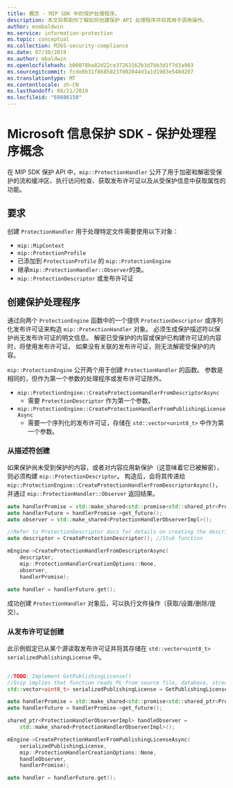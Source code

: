 ```yaml
---
title: 概念 - MIP SDK 中的保护处理程序。
description: 本文将帮助你了解如何创建保护 API 处理程序并将其用于调用操作。
author: msmbaldwin
ms.service: information-protection
ms.topic: conceptual
ms.collection: M365-security-compliance
ms.date: 07/30/2019
ms.author: mbaldwin
ms.openlocfilehash: b00078ba82d22ce37263162b3d7bb3d1f7d3a903
ms.sourcegitcommit: fcde8b31f8685023f002044d3a1d1903e548d207
ms.translationtype: MT
ms.contentlocale: zh-CN
ms.lasthandoff: 08/21/2019
ms.locfileid: "69886150"
---
```

# <a name="microsoft-information-protection-sdk---protection-handler-concepts"></a>Microsoft 信息保护 SDK - 保护处理程序概念

在 MIP SDK 保护 API 中，`mip::ProtectionHandler` 公开了用于加密和解密受保护的流和缓冲区、执行访问检查、获取发布许可证以及从受保护信息中获取属性的功能。

## <a name="requirements"></a>要求

创建 `ProtectionHandler` 用于处理特定文件需要使用以下对象：

- `mip::MipContext`
- `mip::ProtectionProfile`
- 已添加到 `ProtectionProfile` 的 `mip::ProtectionEngine`
- 继承`mip::ProtectionHandler::Observer`的类。
- `mip::ProtectionDescriptor` 或发布许可证

## <a name="create-a-protection-handler"></a>创建保护处理程序

通过向两个 `ProtectionEngine` 函数中的一个提供 `ProtectionDescriptor` 或序列化发布许可证来构造 `mip::ProtectionHandler` 对象。 必须生成保护描述符以保护尚无发布许可证的明文信息。 解密已受保护的内容或保护已构建许可证的内容时，将使用发布许可证。 如果没有关联的发布许可证，则无法解密受保护的内容。

`mip::ProtectionEngine` 公开两个用于创建 `ProtectionHandler` 的函数。 参数是相同的，但作为第一个参数的处理程序或发布许可证除外。

- `mip::ProtectionEngine::CreateProtectionHandlerFromDescriptorAsync`
  - 需要 `ProtectionDescriptor` 作为第一个参数。
- `mip::ProtectionEngine::CreateProtectionHandlerFromPublishingLicenseAsync`
  - 需要一个序列化的发布许可证，存储在 `std::vector<unint8_t>` 中作为第一个参数。

### <a name="create-from-descriptor"></a>从描述符创建

如果保护尚未受到保护的内容，或者对内容应用新保护（这意味着它已被解密），则必须构建 `mip::ProtectionDescriptor`。 构造后，会将其传递给 `mip::ProtectionEngine::CreateProtectionHandlerFromDescriptorAsync()`，并通过 `mip::ProtectionHandler::Observer` 返回结果。

```cpp
auto handlerPromise = std::make_shared<std::promise<std::shared_ptr<ProtectionHandler>>>();
auto handlerFuture = handlerPromise->get_future();
auto observer = std::make_shared<ProtectionHandlerObserverImpl>();

//Refer to ProtectionDescriptor docs for details on creating the descriptor
auto descriptor = CreateProtectionDescriptor(); //Stub function

mEngine->CreateProtectionHandlerFromDescriptorAsync(
    descriptor,
    mip::ProtectionHandlerCreationOptions::None,
    observer,
    handlerPromise);

auto handler = handlerFuture.get();
```

成功创建 `ProtectionHandler` 对象后，可以执行文件操作（获取/设置/删除/提交）。

### <a name="create-from-publishing-license"></a>从发布许可证创建

此示例假定已从某个源读取发布许可证并将其存储在 `std::vector<uint8_t> serializedPublishingLicense` 中。

```cpp

//TODO: Implement GetPublishingLicense()
//Snip implies that function reads PL from source file, database, stream, etc.
std::vector<uint8_t> serializedPublishingLicense = GetPublishingLicense(filePath);

auto handlerPromise = std::make_shared<std::promise<std::shared_ptr<ProtectionHandler>>>();
auto handlerFuture = handlerPromise->get_future();

shared_ptr<ProtectionHandlerObserverImpl> handleObserver =
    std::make_shared<ProtectionHandlerObserverImpl>();

mEngine->CreateProtectionHandlerFromPublishingLicenseAsync(
    serializedPublishingLicense,
    mip::ProtectionHandlerCreationOptions::None,
    handleObserver,
    handlerPromise);

auto handler = handlerFuture.get();
```

